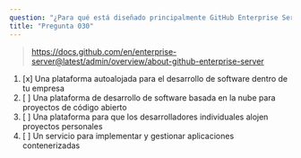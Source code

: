```yaml
---
question: "¿Para qué está diseñado principalmente GitHub Enterprise Server?"
title: "Pregunta 030"
---
```


> https://docs.github.com/en/enterprise-server@latest/admin/overview/about-github-enterprise-server
1. [x] Una plataforma autoalojada para el desarrollo de software dentro de tu empresa
1. [ ] Una plataforma de desarrollo de software basada en la nube para proyectos de código abierto
1. [ ] Una plataforma para que los desarrolladores individuales alojen proyectos personales
1. [ ] Un servicio para implementar y gestionar aplicaciones contenerizadas


